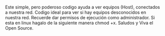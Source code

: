 Este simple, pero poderoso codigo ayuda a ver equipos (Host), conectados a nuestra red. 
Codigo ideal para ver si hay equipos desconocidos en nuestra red.
Recuerde dar permisos de ejecución como administrador.
Si esta en linux hagalo de la siguiente manera chmod +x.
Saludos y Viva el Open Source.

